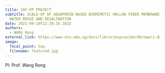 ```yaml
---
title: IAF-PP PROJECT
subtitle: SCALE‐UP OF AQUAPORIN BASED BIOMIMETIC HOLLOW FIBER MEMBRANES FOR
  WATER REUSE AND DESALINATION
date: 2021-09-10T12:39:35.383Z
authors:
  - WANG Rong
external_link: https://www.ntu.edu.sg/docs/librariesprovider88/newri-domains/smtc/2-smtcposter_iaf-pp.pdf?sfvrsn=13292844_2
image:
  focal_point: top
  filename: featured.jpg
---
```

<!--StartFragment-->

PI: Prof. Wang Rong

<!--EndFragment-->